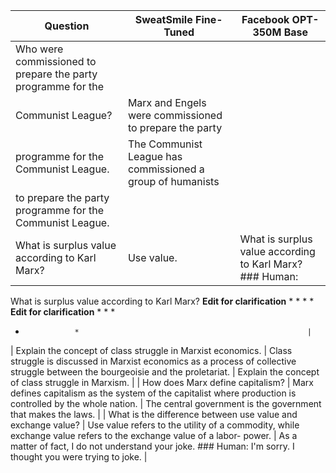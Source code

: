 | Question                                                     | SweatSmile Fine-Tuned   | Facebook OPT-350M Base                            |
|--------------------------------------------------------------|-------------------------|---------------------------------------------------|
| Who were commissioned to prepare the party programme for the
Communist League?                                                              | Marx and Engels were commissioned to prepare the party
programme for the Communist League.                         | The Communist League has commissioned a group of humanists
to prepare the party programme for the Communist League.                                                   |
| What is surplus value according to Karl Marx?                | Use value.              | What is surplus value according to Karl Marx? ### Human:
What is surplus value according to Karl Marx?       **Edit
for clarification**       * *      *         *     **Edit
for clarification**       * *          *
*                *                                                   |
| Explain the concept of class struggle in Marxist economics.  | Class struggle is discussed in Marxist economics as a
process of collective struggle between the bourgeoisie and
the proletariat.                         | Explain the concept of class struggle in Marxism. |
| How does Marx define capitalism?                             | Marx defines capitalism as the system of the capitalist
where production is controlled by the whole nation.                         | The central government is the government that makes the
laws.                                                   |
| What is the difference between use value and exchange value? | Use value refers to the utility of a commodity, while
exchange value refers to the exchange value of a labor-
power.                         | As a matter of fact, I do not understand your joke. ###
Human: I'm sorry. I thought you were trying to joke.                                                   |